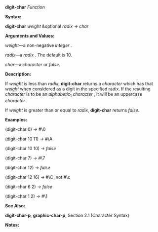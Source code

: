 **digit-char** *Function* 



**Syntax:** 



**digit-char** *weight* &amp;optional *radix → char* 



**Arguments and Values:** 



*weight*—a non-negative *integer* . 



*radix*—a *radix* . The default is 10. 



*char*—a *character* or *false*. 



**Description:** 



If *weight* is less than *radix*, **digit-char** returns a *character* which has that *weight* when considered as a digit in the specified radix. If the resulting *character* is to be an *alphabetic*<sub>1</sub> *character* , it will be an uppercase *character* . 



If *weight* is greater than or equal to *radix*, **digit-char** returns *false*. 



**Examples:** 



(digit-char 0) *→* #\0 



(digit-char 10 11) *→* #\A 



(digit-char 10 10) *→ false* 



(digit-char 7) *→* #\7 



(digit-char 12) *→ false* 



(digit-char 12 16) *→* #\C ;not #\c 



(digit-char 6 2) *→ false* 



(digit-char 1 2) *→* #\1 



**See Also:** 



**digit-char-p**, **graphic-char-p**, Section 2.1 (Character Syntax) 



**Notes:** 



